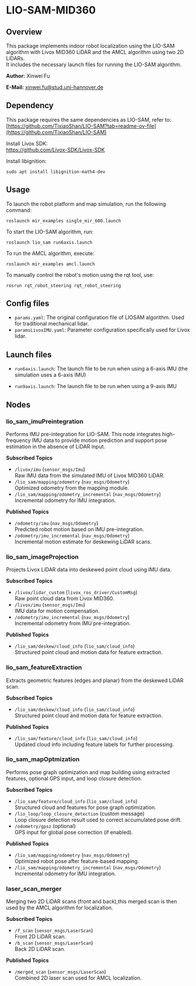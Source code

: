 # LIO-SAM-MID360
## Overview

This package implements indoor robot localization using the LIO-SAM algorithm with Livox MID360 LiDAR and the AMCL algorithm using two 2D LiDARs.  
It includes the necessary launch files for running the LIO-SAM algorithm.


**Author:** Xinwei Fu

**E-Mail:** xinwei.fu@stud.uni-hannover.de

## Dependency

This package requires the same dependencies as LIO-SAM, refer to:  
[https://github.com/TixiaoShan/LIO-SAM?tab=readme-ov-file](https://github.com/TixiaoShan/LIO-SAM)

Install Livox SDK:  
[https://github.com/Livox-SDK/Livox-SDK  ](https://github.com/Livox-SDK/Livox-SDK)

Install libignition:  
```
sudo apt install libignition-math4-dev
```

## Usage

To launch the robot platform and map simulation, run the following command:

`roslaunch mir_examples single_mir_600.launch`

To start the LIO-SAM algorithm, run:

`roslaunch lio_sam run6axis.launch`

To run the AMCL algorithm, execute:

`roslaunch mir_examples amcl.launch`

To manually control the robot's motion using the rqt tool, use:

`rosrun rqt_robot_steering rqt_robot_steering`

## Config files
- `params.yaml`: The original configuration file of LIOSAM algorithm. Used for traditional mechanical lidar.
- `paramsLivoxIMU.yaml`: Parameter configuration specifically used for Livox lidar.

## Launch files
- `run6axis.launch`: The launch file to be run when using a 6-axis IMU (the simulation uses a 6-axis IMU)

- `run9axis.launch`: The launch file to be run when using a 9-axis IMU


## Nodes

### lio_sam_imuPreintegration
Performs IMU pre-integration for LIO-SAM.
This node integrates high-frequency IMU data to provide motion prediction and support pose estimation in the absence of LiDAR input.

**Subscribed Topics**
- `/livox/imu` (`sensor_msgs/Imu`)  
  Raw IMU data from the simulated IMU of Livox MID360 LiDAR.
- `/lio_sam/mapping/odometry` (`nav_msgs/Odometry`)  
  Optimized odometry from the mapping module.
- `/lio_sam/mapping/odometry_incremental` (`nav_msgs/Odometry`)  
  Incremental odometry for IMU integration.
   
**Published Topics**
- `/odometry/imu` (`nav_msgs/Odometry`)  
  Predicted robot motion based on IMU pre-integration.
- `/odometry/imu_incremental` (`nav_msgs/Odometry`)  
  Incremental motion estimate for deskewing LiDAR scans.

### lio_sam_imageProjection
Projects Livox LiDAR data into deskewed point cloud using IMU data.

**Subscribed Topics**
- `/livox/lidar_custom` (`livox_ros_driver/CustomMsg`)  
  Raw point cloud data from Livox MID360.
- `/livox/imu` (`sensor_msgs/Imu`)  
  IMU data for motion compensation.
- `/odometry/imu_incremental` (`nav_msgs/Odometry`)  
  Incremental odometry from IMU pre-integration.

**Published Topics**
- `/lio_sam/deskew/cloud_info` (`lio_sam/cloud_info`)  
  Structured point cloud and motion data for feature extraction.


### lio_sam_featureExtraction
Extracts geometric features (edges and planar) from the deskewed LiDAR scan.

**Subscribed Topics**
- `/lio_sam/deskew/cloud_info` (`lio_sam/cloud_info`)  
  Structured point cloud and motion data for feature extraction.

**Published Topics**
- `/lio_sam/feature/cloud_info` (`lio_sam/cloud_info`)  
  Updated cloud info including feature labels for further processing.

### lio_sam_mapOptmization
Performs pose graph optimization and map building using extracted features, optional GPS input, and loop closure detection.

**Subscribed Topics**
- `/lio_sam/feature/cloud_info` (`lio_sam/cloud_info`)  
  Structured cloud and features for pose graph optimization.
- `/lio_loop/loop_closure_detection` (custom message)  
  Loop closure detection result used to correct accumulated pose drift.
- `/odometry/gpsz` (optional)  
  GPS input for global pose correction (if enabled).
  
**Published Topics**
- `/lio_sam/mapping/odometry` (`nav_msgs/Odometry`)  
  Optimized robot pose after feature-based mapping.
- `/lio_sam/mapping/odometry_incremental` (`nav_msgs/Odometry`)  
  Incremental odometry for IMU integration.


### laser_scan_merger
Merging two 2D LiDAR scans (front and back),this merged scan is then used by the AMCL algorithm for localization.

**Subscribed Topics**
- `/f_scan` (`sensor_msgs/LaserScan`)  
  Front 2D LiDAR scan.
- `/b_scan` (`sensor_msgs/LaserScan`)  
  Back 2D LiDAR scan.

**Published Topics**
- `/merged_scan` (`sensor_msgs/LaserScan`)  
  Combined 2D laser scan used for AMCL localization.


